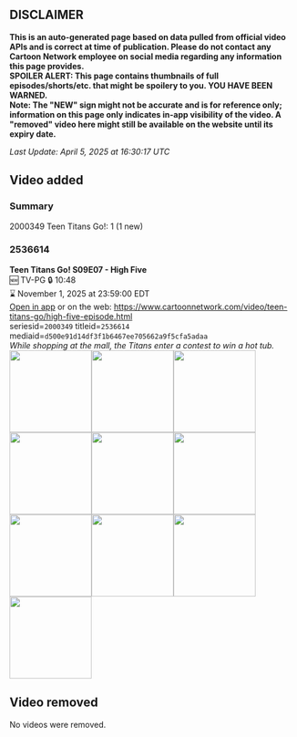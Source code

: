 ## DISCLAIMER
**This is an auto-generated page based on data pulled from official video APIs and is correct at time of publication. Please do not contact any Cartoon Network employee on social media regarding any information this page provides.**  
**SPOILER ALERT: This page contains thumbnails of full episodes/shorts/etc. that might be spoilery to you. YOU HAVE BEEN WARNED.**  
**Note: The "NEW" sign might not be accurate and is for reference only; information on this page only indicates in-app visibility of the video. A "removed" video here might still be available on the website until its expiry date.**  

_Last Update: April 5, 2025 at 16:30:17 UTC_
## Video added
### Summary
2000349 Teen Titans Go!: 1 (1 new)  
### 2536614
**Teen Titans Go! S09E07 - High Five**  
🆕 TV-PG 🔒 10:48  
⌛ November 1, 2025 at 23:59:00 EDT  
[Open in app](https://cnvideo.sercomkc.org/redirector.html?type=cnapp&seriesid=2000349&titleid=2536614&mediaid=d500e91d14df3f1b6467ee705662a9f5cfa5adaa) or on the web: https://www.cartoonnetwork.com/video/teen-titans-go/high-five-episode.html  
seriesid=`2000349` titleid=`2536614` mediaid=`d500e91d14df3f1b6467ee705662a9f5cfa5adaa`  
_While shopping at the mall, the Titans enter a contest to win a hot tub._  
<a href="https://s3.amazonaws.com/cartoonorchestrator/2536614_001_1280x720.jpg"><img src="https://s3.amazonaws.com/cartoonorchestrator/2536614_001_640x360.jpg" height="144px" /></a><a href="https://s3.amazonaws.com/cartoonorchestrator/2536614_002_1280x720.jpg"><img src="https://s3.amazonaws.com/cartoonorchestrator/2536614_002_640x360.jpg" height="144px" /></a><a href="https://s3.amazonaws.com/cartoonorchestrator/2536614_003_1280x720.jpg"><img src="https://s3.amazonaws.com/cartoonorchestrator/2536614_003_640x360.jpg" height="144px" /></a><a href="https://s3.amazonaws.com/cartoonorchestrator/2536614_004_1280x720.jpg"><img src="https://s3.amazonaws.com/cartoonorchestrator/2536614_004_640x360.jpg" height="144px" /></a><a href="https://s3.amazonaws.com/cartoonorchestrator/2536614_005_1280x720.jpg"><img src="https://s3.amazonaws.com/cartoonorchestrator/2536614_005_640x360.jpg" height="144px" /></a><a href="https://s3.amazonaws.com/cartoonorchestrator/2536614_006_1280x720.jpg"><img src="https://s3.amazonaws.com/cartoonorchestrator/2536614_006_640x360.jpg" height="144px" /></a><a href="https://s3.amazonaws.com/cartoonorchestrator/2536614_007_1280x720.jpg"><img src="https://s3.amazonaws.com/cartoonorchestrator/2536614_007_640x360.jpg" height="144px" /></a><a href="https://s3.amazonaws.com/cartoonorchestrator/2536614_008_1280x720.jpg"><img src="https://s3.amazonaws.com/cartoonorchestrator/2536614_008_640x360.jpg" height="144px" /></a><a href="https://s3.amazonaws.com/cartoonorchestrator/2536614_009_1280x720.jpg"><img src="https://s3.amazonaws.com/cartoonorchestrator/2536614_009_640x360.jpg" height="144px" /></a><a href="https://s3.amazonaws.com/cartoonorchestrator/2536614_010_1280x720.jpg"><img src="https://s3.amazonaws.com/cartoonorchestrator/2536614_010_640x360.jpg" height="144px" /></a>
## Video removed
No videos were removed.  

